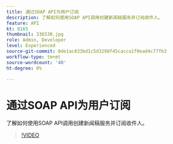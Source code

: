 ```yaml
---
title: 通过SOAP API为用户订阅
description: 了解如何使用SOAP API调用创建新闻稿服务并订阅收件人。
feature: API
kt: 8165
thumbnail: 336538.jpg
role: Admin, Developer
level: Experienced
source-git-commit: 8de1ac833bd1c5d3298f45cacca1f0ead4c77fb3
workflow-type: tm+mt
source-wordcount: '40'
ht-degree: 0%

---
```



# 通过SOAP API为用户订阅

了解如何使用SOAP API调用创建新闻稿服务并订阅收件人。

>[!VIDEO](https://video.tv.adobe.com/v/336538?quality=12)
